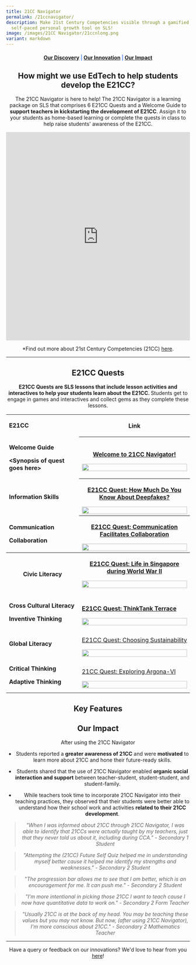 ```yaml
---
title: 21CC Navigator
permalink: /21ccnavigator/
description: Make 21st Century Competencies visible through a gamified
  self-paced personal growth tool on SLS!
image: /images/21CC Navigator/21ccnlong.png
variant: markdown
---
```

<center><h4 style="color:#578ffe;"><a href="#discovery">Our Discovery</a>  |  <a href="#innovation">Our Innovation</a>  |  <a href="#impact">Our Impact</a></h4></center>


<center><h2>How might we use EdTech to help students develop the E21CC?</h2>
<p>The 21CC Navigator is here to help! The 21CC Navigator is a learning package
on SLS that comprises 6 E21CC Quests and a Welcome Guide to <strong>support teachers in kickstarting the development of E21CC</strong>.
Assign it to your students as home-based learning or complete the quests
in class to help raise students' awareness of the E21CC.</p>
<div class="iframe-wrapper">
<iframe height="569" width="100%" allowfullscreen="true" frameborder="0" src="https://docs.google.com/presentation/d/e/2PACX-1vRfWh05zja6ez4xRnGcZ4Zr2POVEGrEVS7Ig17WG1WbRYg93nzbqw8yXbxMSkWEXRx_q3Eri1fPHxN4/embed?start=true&amp;loop=false&amp;delayms=3000"></iframe>
</div>
<p></p>
<p>*Find out more about 21st Century Competencies (21CC) <a href="https://www.moe.gov.sg/education-in-sg/21st-century-competencies" rel="noopener noreferrer" target="_blank">here</a>.</p>
<hr>
<section id="discovery">
	<h2>E21CC Quests</h2>
<p><strong>E21CC Quests are SLS lessons that include lesson activities and interactives to help your students learn about the E21CC. </strong>Students
get to engage in games and interactives and collect gems as they complete
these lessons.</p>
<p></p>
<table style="minWidth: 50px">
<colgroup>
<col>
<col>
</colgroup>
<tbody>
<tr>
<td rowspan="1" colspan="1">
<p><strong>E21CC</strong>
</p>
</td>
<th rowspan="1" colspan="1">
<p>Link</p>
</th>
</tr>
<tr>
<td rowspan="1" colspan="1">
<p><strong>Welcome Guide</strong>
</p>
<p></p>
<p><strong>&lt;Synopsis of quest goes here&gt;</strong>
</p>
</td>
<th rowspan="1" colspan="1">
<p><a href="https://vle.learning.moe.edu.sg/my-library/lesson/view/9548aa2d-7496-41bd-9531-5dc43d540853/cover" rel="noopener noreferrer nofollow" target="_blank">Welcome to 21CC Navigator!</a>
</p>
<p></p><a class="isomer-image-wrapper" href="https://vle.learning.moe.edu.sg/my-library/lesson/view/9548aa2d-7496-41bd-9531-5dc43d540853/cover"><img style="width: 100%" height="auto" width="100%" alt="" src="/images/quest_welcome.gif"></a>
</th>
</tr>
<tr>
<td rowspan="1" colspan="1">
<p><strong>Information Skills</strong>
</p>
</td>
<th rowspan="1" colspan="1">
<p><a href="https://vle.learning.moe.edu.sg/my-library/lesson/view/7795a895-1c3b-47ec-99ba-372b38a0eb13/cover" rel="noopener noreferrer nofollow" target="_blank">E21CC Quest: How Much Do You Know About Deepfakes?</a>
</p>
<div class="isomer-image-wrapper">
<img style="width: 100%" height="auto" width="100%" alt="" src="/images/quest_deepfake.gif">
</div>
</th>
</tr>
<tr>
<td rowspan="1" colspan="1">
<p><strong>Communication</strong>
</p>
<p><strong>Collaboration</strong>
</p>
</td>
<th rowspan="1" colspan="1">
<p><a href="https://vle.learning.moe.edu.sg/my-library/lesson/view/48a56789-5a8c-4ce9-94d0-c41611d2e25b/cover" rel="noopener noreferrer nofollow" target="_blank">E21CC Quest: Communication Facilitates Collaboration</a>
</p>
<div class="isomer-image-wrapper">
<img style="width: 100%" height="auto" width="100%" alt="" src="/images/quest_collab.gif">
</div>
</th>
</tr>
<tr>
<th rowspan="1" colspan="1">
<p>Civic Literacy</p>
</th>
<th rowspan="1" colspan="1">
<p><a href="https://vle.learning.moe.edu.sg/my-library/lesson/view/fb2a0f8f-f810-4a99-8ee8-3706e07da6ac/cover" rel="noopener noreferrer nofollow" target="_blank">E21CC Quest: Life in Singapore during World War II</a>
</p>
<p></p><a class="isomer-image-wrapper" href="https://vle.learning.moe.edu.sg/my-library/lesson/view/fb2a0f8f-f810-4a99-8ee8-3706e07da6ac/cover"><img style="width: 100%" height="auto" width="100%" alt="" src="/images/21CC_Navigator_Onboarding_Graphics__NEW_LOGO___13_.gif"></a>
<p></p>
</th>
</tr>
<tr>
<td rowspan="1" colspan="1">
<p><strong>Cross Cultural Literacy</strong>
</p>
<p><strong>Inventive Thinking</strong>
</p>
</td>
<td rowspan="1" colspan="1">
<p><strong><a href="https://vle.learning.moe.edu.sg/my-library/lesson/view/441b712d-389f-4172-ad3c-44d65ecec716/cover" rel="noopener noreferrer nofollow" target="_blank">E21CC Quest: ThinkTank Terrace</a></strong>
</p>
<div class="isomer-image-wrapper">
<img style="width: 100%" height="auto" width="100%" alt="" src="/images/21CC_Navigator_Onboarding_Graphics__NEW_LOGO___35_.gif">
</div>
</td>
</tr>
<tr>
<td rowspan="1" colspan="1">
<p><strong>Global Literacy</strong>
</p>
</td>
<td rowspan="1" colspan="1">
<p><a href="https://vle.learning.moe.edu.sg/my-library/lesson/view/01d4aede-f67f-43c1-861f-423b4b3961eb/cover" rel="noopener noreferrer nofollow" target="_blank">E21CC Quest: Choosing Sustainability</a>
</p><a class="isomer-image-wrapper" href="https://vle.learning.moe.edu.sg/my-library/lesson/view/01d4aede-f67f-43c1-861f-423b4b3961eb/cover"><img style="width: 100%" height="auto" width="100%" alt="" src="/images/sustainability_quest.gif"></a>
</td>
</tr>
<tr>
<td rowspan="1" colspan="1">
<p><strong>Critical Thinking</strong>
</p>
<p><strong>Adaptive Thinking</strong>
</p>
</td>
<td rowspan="1" colspan="1">
<p><a href="https://vle.learning.moe.edu.sg/my-library/lesson/view/812e1732-d67a-431a-99d8-84cf6b294746/cover" rel="noopener noreferrer nofollow" target="_blank">21CC Quest: Exploring Argona-VI</a>
</p>
<div class="isomer-image-wrapper">
<img style="width: 100%" height="auto" width="100%" alt="" src="/images/quest_argona.gif">
</div>
</td>
</tr>
</tbody>
</table>
<h2>Key Features</h2>
<p></p>
<p></p>
<p></p>
<p></p>
<h2>Our Impact</h2>
<p>After using the 21CC Navigator</p>
<ul data-tight="true" class="tight">
<li>
<p>Students reported a <strong>greater awareness of 21CC</strong> and were <strong>motivated</strong> to
learn more about 21CC and hone their future-ready skills.</p>
</li>
<li>
<p>Students shared that the use of 21CC Navigator enabled <strong>organic social interaction and support</strong> between
teacher-student, student-student, and student-family.</p>
</li>
<li>
<p>While teachers took time to incorporate 21CC Navigator into their teaching
practices, they observed that their students were better able to understand
how their school work and activities <strong>related to their 21CC development</strong>.</p>
</li>
</ul>
<blockquote>
<p><em>"When I was informed about 21CC through 21CC Navigator, I was able to identify that 21CCs were actually taught by my teachers, just that they never told us about it, including during CCA." - Secondary 1 Student</em>
</p>
</blockquote>
<blockquote>
<p><em>"Attempting the (21CC) Future Self Quiz helped me in understanding myself better cause it helped me identify my strengths and weaknesses." - Secondary 2 Student</em>
</p>
</blockquote>
<blockquote>
<p><em>"The progression bar allows me to see that I am better, which is an encouragement for me. It can push me." - Secondary 2 Student</em>
</p>
</blockquote>
<blockquote>
<p><em>"I’m more intentional in picking those 21CC I want to teach cause I now have quantitative data to work on." - Secondary 2 Form Teacher</em>
</p>
</blockquote>
<blockquote>
<p><em>"Usually 21CC is at the back of my head. You may be teaching these values but you may not know. But now, (after using 21CC Navigator), I'm more conscious about 21CC." - Secondary 2 Mathematics Teacher</em>
</p>
</blockquote>
<hr>
<p>Have a query or feedback on our innovations? We'd love to hear from you
<a href="/contact" rel="noopener noreferrer" target="_blank">here</a>!</p></section></center>